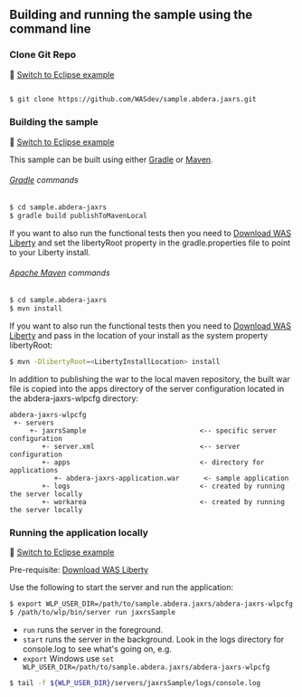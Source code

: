 ## Building and running the sample using the command line

### Clone Git Repo
:pushpin: [Switch to Eclipse example](/docs/Using-WDT.md/#clone-git-repo)

```bash

$ git clone https://github.com/WASdev/sample.abdera.jaxrs.git

```

### Building the sample
:pushpin: [Switch to Eclipse example](/docs/Using-WDT.md/#building-the-sample-in-eclipse)

This sample can be built using either [Gradle](#gradle-commands) or [Maven](#apache-maven-commands).

###### [Gradle](http://gradle.org/) commands

```bash
$ cd sample.abdera-jaxrs
$ gradle build publishToMavenLocal
```

If you want to also run the functional tests then you need to [Download WAS Liberty](/docs/Downloading-WAS-Liberty.md) and set the libertyRoot property in the gradle.properties file to point to your Liberty install.

###### [Apache Maven](http://maven.apache.org/) commands

```bash
$ cd sample.abdera-jaxrs
$ mvn install
```

If you want to also run the functional tests then you need to [Download WAS Liberty](/docs/Downloading-WAS-Liberty.md) and pass in the location of your install as the system property libertyRoot:

```bash
$ mvn -DlibertyRoot=<LibertyInstallLocation> install
```

In addition to publishing the war to the local maven repository, the built war file is copied into the apps directory of the server configuration located in the abdera-jaxrs-wlpcfg directory:

```text
abdera-jaxrs-wlpcfg
 +- servers
     +- jaxrsSample                            <-- specific server configuration
        +- server.xml                          <-- server configuration
        +- apps                                <- directory for applications
           +- abdera-jaxrs-application.war      <- sample application
        +- logs                                <- created by running the server locally
        +- workarea                            <- created by running the server locally
```

### Running the application locally
:pushpin: [Switch to Eclipse example](/docs/Using-WDT.md/#running-the-application-locally)

Pre-requisite: [Download WAS Liberty](/docs/Downloading-WAS-Liberty.md)

Use the following to start the server and run the application:

```bash
$ export WLP_USER_DIR=/path/to/sample.abdera.jaxrs/abdera-jaxrs-wlpcfg
$ /path/to/wlp/bin/server run jaxrsSample
```

* `run` runs the server in the foreground.
* `start` runs the server in the background. Look in the logs directory for console.log to see what's going on, e.g.
* `export` Windows use `set WLP_USER_DIR=/path/to/sample.abdera.jaxrs/abdera-jaxrs-wlpcfg`

```bash
$ tail -f ${WLP_USER_DIR}/servers/jaxrsSample/logs/console.log
```

